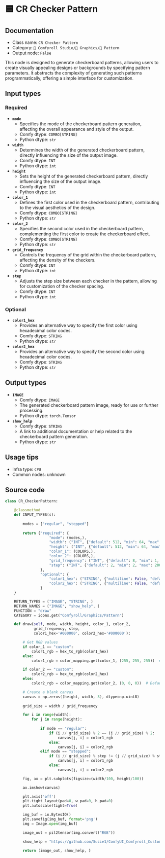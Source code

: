 # 🟦 CR Checker Pattern
## Documentation
- Class name: `CR Checker Pattern`
- Category: `🧩 Comfyroll Studio/👾 Graphics/🌈 Pattern`
- Output node: `False`

This node is designed to generate checkerboard patterns, allowing users to create visually appealing designs or backgrounds by specifying pattern parameters. It abstracts the complexity of generating such patterns programmatically, offering a simple interface for customization.
## Input types
### Required
- **`mode`**
    - Specifies the mode of the checkerboard pattern generation, affecting the overall appearance and style of the output.
    - Comfy dtype: `COMBO[STRING]`
    - Python dtype: `str`
- **`width`**
    - Determines the width of the generated checkerboard pattern, directly influencing the size of the output image.
    - Comfy dtype: `INT`
    - Python dtype: `int`
- **`height`**
    - Sets the height of the generated checkerboard pattern, directly influencing the size of the output image.
    - Comfy dtype: `INT`
    - Python dtype: `int`
- **`color_1`**
    - Defines the first color used in the checkerboard pattern, contributing to the visual aesthetics of the design.
    - Comfy dtype: `COMBO[STRING]`
    - Python dtype: `str`
- **`color_2`**
    - Specifies the second color used in the checkerboard pattern, complementing the first color to create the checkerboard effect.
    - Comfy dtype: `COMBO[STRING]`
    - Python dtype: `str`
- **`grid_frequency`**
    - Controls the frequency of the grid within the checkerboard pattern, affecting the density of the checkers.
    - Comfy dtype: `INT`
    - Python dtype: `int`
- **`step`**
    - Adjusts the step size between each checker in the pattern, allowing for customization of the checker spacing.
    - Comfy dtype: `INT`
    - Python dtype: `int`
### Optional
- **`color1_hex`**
    - Provides an alternative way to specify the first color using hexadecimal color codes.
    - Comfy dtype: `STRING`
    - Python dtype: `str`
- **`color2_hex`**
    - Provides an alternative way to specify the second color using hexadecimal color codes.
    - Comfy dtype: `STRING`
    - Python dtype: `str`
## Output types
- **`IMAGE`**
    - Comfy dtype: `IMAGE`
    - The generated checkerboard pattern image, ready for use or further processing.
    - Python dtype: `torch.Tensor`
- **`show_help`**
    - Comfy dtype: `STRING`
    - A link to additional documentation or help related to the checkerboard pattern generation.
    - Python dtype: `str`
## Usage tips
- Infra type: `CPU`
- Common nodes: unknown


## Source code
```python
class CR_CheckerPattern:

    @classmethod
    def INPUT_TYPES(s):
    
        modes = ["regular", "stepped"]          
        
        return {"required": {
                    "mode": (modes,),
                    "width": ("INT", {"default": 512, "min": 64, "max": 4096}),
                    "height": ("INT", {"default": 512, "min": 64, "max": 4096}),
                    "color_1": (COLORS,),
                    "color_2": (COLORS,), 
                    "grid_frequency": ("INT", {"default": 8, "min": 1, "max": 200, "step": 1}),
                    "step": ("INT", {"default": 2, "min": 2, "max": 200, "step": 1}),
                },
                "optional": {
                    "color1_hex": ("STRING", {"multiline": False, "default": "#000000"}),
                    "color2_hex": ("STRING", {"multiline": False, "default": "#000000"}),
                }        
    }

    RETURN_TYPES = ("IMAGE", "STRING", )
    RETURN_NAMES = ("IMAGE", "show_help", )
    FUNCTION = "draw"
    CATEGORY = icons.get("Comfyroll/Graphics/Pattern")

    def draw(self, mode, width, height, color_1, color_2,
             grid_frequency, step,
             color1_hex='#000000', color2_hex='#000000'):

        # Get RGB values 
        if color_1 == "custom":
            color1_rgb = hex_to_rgb(color1_hex)
        else:
            color1_rgb = color_mapping.get(color_1, (255, 255, 255))  # Default to white if the color is not found

        if color_2 == "custom":
            color2_rgb = hex_to_rgb(color2_hex)
        else:
            color2_rgb = color_mapping.get(color_2, (0, 0, 0))  # Default to black if the color is not found

        # Create a blank canvas
        canvas = np.zeros((height, width, 3), dtype=np.uint8)
        
        grid_size = width / grid_frequency

        for i in range(width):
            for j in range(height):
            
                if mode == "regular":
                    if (i // grid_size) % 2 == (j // grid_size) % 2:    
                        canvas[j, i] = color1_rgb
                    else:
                        canvas[j, i] = color2_rgb
                elif mode == "stepped":
                    if (i // grid_size) % step != (j // grid_size) % step:    
                        canvas[j, i] = color1_rgb            
                    else:
                        canvas[j, i] = color2_rgb  

        fig, ax = plt.subplots(figsize=(width/100, height/100))

        ax.imshow(canvas)

        plt.axis('off')
        plt.tight_layout(pad=0, w_pad=0, h_pad=0)
        plt.autoscale(tight=True)

        img_buf = io.BytesIO()
        plt.savefig(img_buf, format='png')
        img = Image.open(img_buf)

        image_out = pil2tensor(img.convert("RGB"))         

        show_help = "https://github.com/Suzie1/ComfyUI_Comfyroll_CustomNodes/wiki/Pattern-Nodes#cr-checker-pattern"

        return (image_out, show_help, )

```
